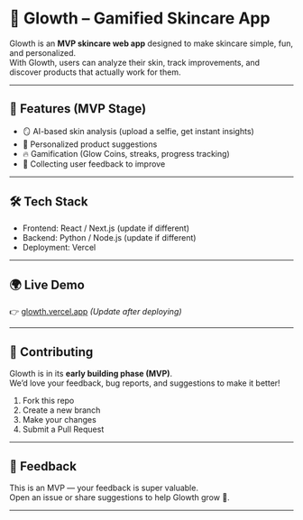 # 🌱 Glowth – Gamified Skincare App  

Glowth is an **MVP skincare web app** designed to make skincare simple, fun, and personalized.  
With Glowth, users can analyze their skin, track improvements, and discover products that actually work for them.  

---

## 🚀 Features (MVP Stage)
- 🪞 AI-based skin analysis (upload a selfie, get instant insights)  
- 🎯 Personalized product suggestions  
- 🔥 Gamification (Glow Coins, streaks, progress tracking)  
- 💬 Collecting user feedback to improve  

---

## 🛠️ Tech Stack
- Frontend: React / Next.js (update if different)  
- Backend: Python / Node.js (update if different)  
- Deployment: Vercel  

---

## 🌍 Live Demo
👉 [glowth.vercel.app](https://glowth.vercel.app) *(Update after deploying)*  

---

## 🤝 Contributing
Glowth is in its **early building phase (MVP)**.  
We’d love your feedback, bug reports, and suggestions to make it better!  

1. Fork this repo  
2. Create a new branch  
3. Make your changes  
4. Submit a Pull Request  

---

## 📩 Feedback
This is an MVP — your feedback is super valuable.  
Open an issue or share suggestions to help Glowth grow 🌱.  

---
